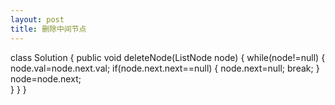 ```yaml
---
layout: post
title: 删除中间节点
---
```

class Solution {
    public void deleteNode(ListNode node) {
        while(node!=null)
        {
           node.val=node.next.val;
            if(node.next.next==null)
            {
                node.next=null;
                break;
            }
            node=node.next;      
        }
    }
}
